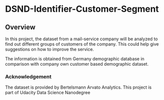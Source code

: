 # DSND-Identifier-Customer-Segment


## Overview

In this project, the dataset from a mail-service company will be analyzed to find out different groups of customers of the company. This could help give suggestions on how to improve the service.

The information is obtained from Germany demographic database in comparison with company own customer based demographic dataset.

### Acknowledgement
The dataset is provided by Bertelsmann Arvato Analytics. This project is part of Udacity Data Science Nanodegree
